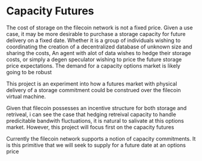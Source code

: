 # Capacity Futures

The cost of storage on the filecoin network is not a fixed price.  Given a use case, it may be more desirable to purchase a storage capacity for future delivery on a fixed date.  Whether it is a group of individuals wishing to coordinating the creation of a decentralized database of unknown size and sharing the costs, An agent with alot of data wishes to hedge their storage costs, or simply a degen speculator wishing to price the future storage price expectations.  The demand for a capacity options market is likely going to be robust

This project is an experiment into how a futures market with physical delivery of a storage commitment could be construed over the filecoin virtual machine.

Given that filecoin possesses an incentive structure for both storage and retriveal, i can see the case that hedging retreival capacity to handle predicitable bandwith fluctuations, it is natural to salivate at this options market.  However, this project will focus first on the capacity futures

Currently the filecoin network supports a notion of capacity commitments.  It is this primitive that we will seek to supply for a future date at an options price


